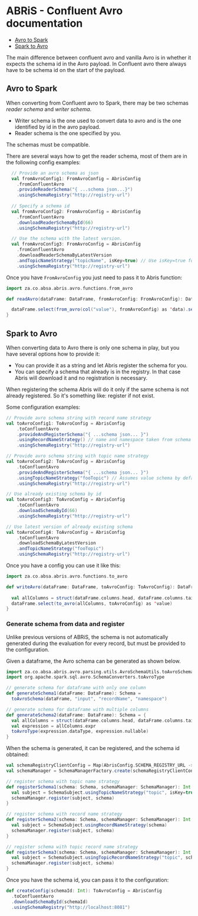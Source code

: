 # ABRiS - Confluent Avro documentation

- [Avro to Spark](#Avro-to-Spark)
- [Spark to Avro](#spark-to-avro)

The main difference between confluent avro and vanilla Avro is in whether it expects the schema id in the Avro payload. 
In Confluent avro there always have to be schema id on the start of the payload. 

## Avro to Spark
When converting from Confluent avro to Spark, there may be two schemas *reader schema* and *writer schema*. 
 - Writer schema is the one used to convert data to avro and is the one identified by id in the avro payload.
 - Reader schema is the one specified by you.
 
 The schemas must be compatible.
 
There are several ways how to get the reader schema, most of them are in the following config examples:

```scala
  // Provide an avro schema as json
  val fromAvroConfig1: FromAvroConfig = AbrisConfig
    .fromConfluentAvro
    .provideReaderSchema("{ ...schema json...}")
    .usingSchemaRegistry("http://registry-url")
  
  // Specify a schema id
  val fromAvroConfig2: FromAvroConfig = AbrisConfig
    .fromConfluentAvro
    .downloadReaderSchemaById(66)
    .usingSchemaRegistry("http://registry-url")

  // Use the schema with the latest version.
  val fromAvroConfig3: FromAvroConfig = AbrisConfig
    .fromConfluentAvro
    .downloadReaderSchemaByLatestVersion
    .andTopicNameStrategy("topicName", isKey=true) // Use isKey=true for the key schema and isKey=false for the value schema
    .usingSchemaRegistry("http://registry-url")
```
Once you have `FromAvroConfig` you just need to pass it to Abris function:
```scala
import za.co.absa.abris.avro.functions.from_avro

def readAvro(dataFrame: DataFrame, fromAvroConfig: FromAvroConfig): DataFrame = {

  dataFrame.select(from_avro(col("value"), fromAvroConfig) as 'data).select("data.*")
}
```

## Spark to Avro
When converting data to Avro there is only one schema in play, but you have several options how to provide it:
 - You can provide it as a string and let Abris register the schema for you.
 - You can specify a schema that already is in the registry. In that case Abris will download it and no registration is necessary.

When registering the schema Abris will do it only if the same schema is not already registered. 
So it's something like: register if not exist.

Some configuration examples:
```scala
// Provide avro schema string with record name strategy
val toAvroConfig1: ToAvroConfig = AbrisConfig
    .toConfluentAvro
    .provideAndRegisterSchema("{ ...schema json... }")
    .usingRecordNameStrategy() // name and namespace taken from schema
    .usingSchemaRegistry("http://registry-url")

// Provide avro schema string with topic name strategy
val toAvroConfig2: ToAvroConfig = AbrisConfig
    .toConfluentAvro
    .provideAndRegisterSchema("{ ...schema json... }")
    .usingTopicNameStrategy("fooTopic") // Assumes value schema by default. Use isKey=true for the key schema
    .usingSchemaRegistry("http://registry-url")

// Use already existing schema by id
val toAvroConfig3: ToAvroConfig = AbrisConfig
    .toConfluentAvro
    .downloadSchemaById(66)
    .usingSchemaRegistry("http://registry-url")

// Use latest version of already existing schema
val toAvroConfig4: ToAvroConfig = AbrisConfig
    .toConfluentAvro
    .downloadSchemaByLatestVersion
    .andTopicNameStrategy("fooTopic")
    .usingSchemaRegistry("http://registry-url")
```
Once you have a config you can use it like this:
```scala
import za.co.absa.abris.avro.functions.to_avro

def writeAvro(dataFrame: DataFrame, toAvroConfig: ToAvroConfig): DataFrame = {
  
  val allColumns = struct(dataFrame.columns.head, dataFrame.columns.tail: _*)
  dataFrame.select(to_avro(allColumns, toAvroConfig) as 'value)
}
```

### Generate schema from data and register
Unlike previous versions of ABRiS, the schema is not automatically generated during the evaluation for every record, but
must be provided to the configuration.

Given a dataframe, the Avro schema can be generated as shown below.

```scala
import za.co.absa.abris.avro.parsing.utils.AvroSchemaUtils.toAvroSchema
import org.apache.spark.sql.avro.SchemaConverters.toAvroType

// generate schema for dataframe with only one column
def generateSchema1(dataFrame: DataFrame): Schema =
  toAvroSchema(dataFrame, "input", "recordName", "namespace")

// generate schema for dataframe with multiple columns
def generateSchema2(dataFrame: DataFrame): Schema = {
  val allColumns = struct(dataFrame.columns.head, dataFrame.columns.tail: _*)
  val expression = allColumns.expr
  toAvroType(expression.dataType, expression.nullable)
}
```

When the schema is generated, it can be registered, and the schema id obtained:

```scala
val schemaRegistryClientConfig = Map(AbrisConfig.SCHEMA_REGISTRY_URL -> "http://localhost:8081")
val schemaManager = SchemaManagerFactory.create(schemaRegistryClientConfig)

// register schema with topic name strategy
def registerSchema1(schema: Schema, schemaManager: SchemaManager): Int = {
  val subject = SchemaSubject.usingTopicNameStrategy("topic", isKey=true) // Use isKey=true for the key schema and isKey=false for the value schema
  schemaManager.register(subject, schema)
}

// register schema with record name strategy
def registerSchema2(schema: Schema, schemaManager: SchemaManager): Int = {
  val subject = SchemaSubject.usingRecordNameStrategy(schema)
  schemaManager.register(subject, schema)
}

// register schema with topic record name strategy
def registerSchema3(schema: Schema, schemaManager: SchemaManager): Int = {
  val subject = SchemaSubject.usingTopicRecordNameStrategy("topic", schema)
  schemaManager.register(subject, schema)
}
```

Once you have the schema id, you can pass it to the configuration:
```scala
def createConfig(schemaId: Int): ToAvroConfig = AbrisConfig
  .toConfluentAvro
  .downloadSchemaById(schemaId)
  .usingSchemaRegistry("http://localhost:8081")
```

